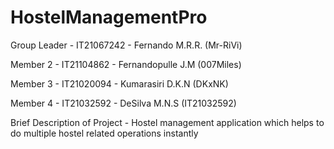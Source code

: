 # HostelManagementPro

Group Leader - IT21067242 - Fernando M.R.R. (Mr-RiVi)

Member 2 - IT21104862 - Fernandopulle J.M (007Miles)

Member 3 - IT21020094 - Kumarasiri D.K.N (DKxNK)

Member 4 - IT21032592 - DeSilva M.N.S (IT21032592)

Brief Description of Project - Hostel management application which helps to do multiple hostel related operations instantly
